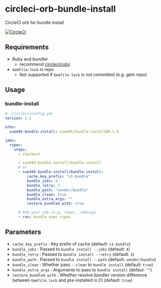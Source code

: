 # circleci-orb-bundle-install
CircleCI orb for bundle install

[![CircleCI](https://circleci.com/gh/sue445/circleci-orb-bundle-install/tree/master.svg?style=svg&circle-token=b1e09093e5f09f91180578edef6fa57e442d11e1)](https://circleci.com/gh/sue445/circleci-orb-bundle-install/tree/master)

## Requirements
* Ruby and bundler
  * recommend [circleci/ruby](https://hub.docker.com/r/circleci/ruby/)
* `Gemfile.lock` in repo
  * Not supported if `Gemfile.lock` is not committed (e.g. gem repo)

## Usage
### bundle-install
```yml
# .circleci/config.yml
version: 2.1

orbs:
  sue445-bundle-install: sue445/bundle-install@0.1.0

jobs:
  rspec:
    steps:
      - checkout

      - sue445-bundle-install/bundle-install
      # or
      - sue445-bundle-install/bundle-install:
          cache_key_prefix: "v1-bundle"
          bundle_jobs: 4
          bundle_retry: 3
          bundle_path: "vendor/bundle"
          bundle_clean: true
          bundle_extra_args: ""
          restore_bundled_with: true

      # Add your job (e.g. rspec, rubocop)
      - run: bundle exec rspec
```

## Parameters
* `cache_key_prefix` : Key prefix of cache (default: `v1-bundle`)
* `bundle_jobs` : Passed to `bundle install --jobs` (default: `4`)
* `bundle_retry` : Passed to `bundle install --retry` (default: `3`)
* `bundle_path` : Passed to `bundle install --path` (default: `vendor/bundle`)
* `bundle_clean` : Whether pass `--clean` to `bundle install` (default: `true`)
* `bundle_extra_args` : Arguments to pass to `bundle install` (defaut: `""`)
* `restore_bundled_with` : Whether resolve bundler version difference between `Gemfile.lock` and pre-installed in CI (default: `true`)
